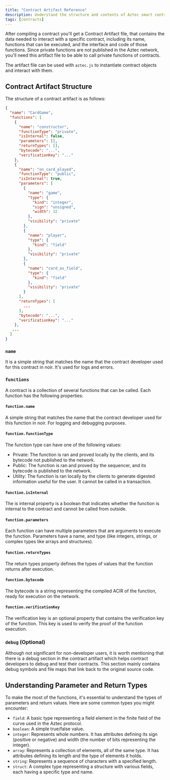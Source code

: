 ```yaml
---
title: "Contract Artifact Reference"
description: Understand the structure and contents of Aztec smart contract artifacts.
tags: [contracts]
---
```


After compiling a contract you'll get a Contract Artifact file, that contains the data needed to interact with a specific contract, including its name, functions that can be executed, and the interface and code of those functions. Since private functions are not published in the Aztec network, you'll need this artifact file to be able to call private functions of contracts.

The artifact file can be used with `aztec.js` to instantiate contract objects and interact with them.

## Contract Artifact Structure

The structure of a contract artifact is as follows:
```json
{
  "name": "CardGame",
  "functions": [
    {
      "name": "constructor",
      "functionType": "private",
      "isInternal": false,
      "parameters": [],
      "returnTypes": [],
      "bytecode": "...",
      "verificationKey": "..."
    },
    {
      "name": "on_card_played",
      "functionType": "public",
      "isInternal": true,
      "parameters": [
        {
          "name": "game",
          "type": {
            "kind": "integer",
            "sign": "unsigned",
            "width": 32
          },
          "visibility": "private"
        },
        {
          "name": "player",
          "type": {
            "kind": "field"
          },
          "visibility": "private"
        },
        {
          "name": "card_as_field",
          "type": {
            "kind": "field"
          },
          "visibility": "private"
        }
      ],
      "returnTypes": [
        ...
      ],
      "bytecode": "...",
      "verificationKey": "..."
    },
   ...
  ]
}

```

### `name`
It is a simple string that matches the name that the contract developer used for this contract in noir. It's used for logs and errors.

### `functions`
A contract is a collection of several functions that can be called. Each function has the following properties:

#### `function.name`
A simple string that matches the name that the contract developer used for this function in noir. For logging and debugging purposes.

#### `function.functionType`
The function type can have one of the following values:

- Private: The function is ran and proved locally by the clients, and its bytecode not published to the network.
- Public: The function is ran and proved by the sequencer, and its bytecode is published to the network.
- Utility: The function is ran locally by the clients to generate digested information useful for the user. It cannot be called in a transaction.

#### `function.isInternal`
The is internal property is a boolean that indicates whether the function is internal to the contract and cannot be called from outside.

#### `function.parameters`
Each function can have multiple parameters that are arguments to execute the function. Parameters have a name, and type (like integers, strings, or complex types like arrays and structures).

#### `function.returnTypes`
The return types property defines the types of values that the function returns after execution.

#### `function.bytecode`
The bytecode is a string representing the compiled ACIR of the function, ready for execution on the network.

#### `function.verificationKey`
The verification key is an optional property that contains the verification key of the function. This key is used to verify the proof of the function execution.

### `debug` (Optional)
Although not significant for non-developer users, it is worth mentioning that there is a debug section in the contract artifact which helps contract developers to debug and test their contracts. This section mainly contains debug symbols and file maps that link back to the original source code.

## Understanding Parameter and Return Types
To make the most of the functions, it's essential to understand the types of parameters and return values. Here are some common types you might encounter:

 - `field`: A basic type representing a field element in the finite field of the curve used in the Aztec protocol.
 - `boolean`: A simple true/false value.
 - `integer`: Represents whole numbers. It has attributes defining its sign (positive or negative) and width (the number of bits representing the integer).
 - `array`: Represents a collection of elements, all of the same type. It has attributes defining its length and the type of elements it holds.
 - `string`: Represents a sequence of characters with a specified length.
 - `struct`: A complex type representing a structure with various fields, each having a specific type and name.


